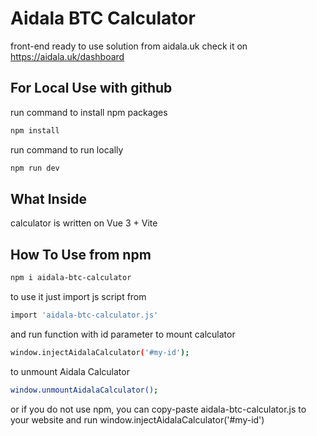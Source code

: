 # Aidala BTC Calculator

front-end ready to use solution from aidala.uk
check it on https://aidala.uk/dashboard


## For Local Use with github
run command to install npm packages
```bash
npm install
```

run command to run locally
```bash
npm run dev
```

## What Inside
calculator is written on Vue 3 + Vite

## How To Use from npm
```bash
npm i aidala-btc-calculator
```
to use it just import js script from

```bash
import 'aidala-btc-calculator.js'
```

and run function with id parameter to mount calculator

```bash
window.injectAidalaCalculator('#my-id');
```

to unmount Aidala Calculator
```bash
window.unmountAidalaCalculator();
```

or if you do not use npm, you can copy-paste aidala-btc-calculator.js to your website and run window.injectAidalaCalculator('#my-id')
